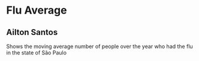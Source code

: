 # Flu Average
## Ailton Santos

Shows the moving average number of people over the year who had the flu in the state of São Paulo
